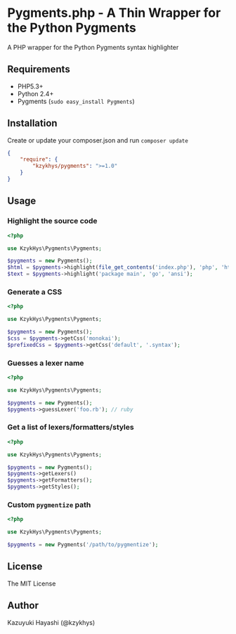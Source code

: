 Pygments.php - A Thin Wrapper for the Python Pygments
=====================================================

A PHP wrapper for the Python Pygments syntax highlighter

Requirements
------------

* PHP5.3+
* Python 2.4+
* Pygments (`sudo easy_install Pygments`)

Installation
------------

Create or update your composer.json and run `composer update`

``` json
{
    "require": {
        "kzykhys/pygments": ">=1.0"
    }
}
```

Usage
-----

### Highlight the source code

``` php
<?php

use KzykHys\Pygments\Pygments;

$pygments = new Pygments();
$html = $pygments->highlight(file_get_contents('index.php'), 'php', 'html');
$text = $pygments->highlight('package main', 'go', 'ansi');
```

### Generate a CSS

``` php
<?php

use KzykHys\Pygments\Pygments;

$pygments = new Pygments();
$css = $pygments->getCss('monokai');
$prefixedCss = $pygments->getCss('default', '.syntax');
```

### Guesses a lexer name

``` php
<?php

use KzykHys\Pygments\Pygments;

$pygments = new Pygments();
$pygments->guessLexer('foo.rb'); // ruby
```

### Get a list of lexers/formatters/styles

``` php
<?php

use KzykHys\Pygments\Pygments;

$pygments = new Pygments();
$pygments->getLexers()
$pygments->getFormatters();
$pygments->getStyles();
```

### Custom `pygmentize` path

``` php
<?php

use KzykHys\Pygments\Pygments;

$pygments = new Pygments('/path/to/pygmentize');
```

License
-------

The MIT License

Author
------

Kazuyuki Hayashi (@kzykhys)